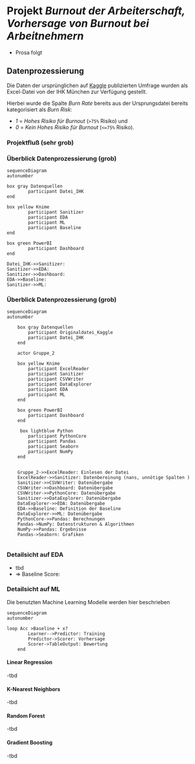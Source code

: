 # Projekt <i>Burnout der Arbeiterschaft, Vorhersage von Burnout bei Arbeitnehmern</i>
- Prosa folgt 

## Datenprozessierung

Die Daten der ursprünglichen auf [Kaggle](https://www.kaggle.com/datasets/blurredmachine/are-your-employees-burning-out?select=train.csv) publizierten Umfrage wurden als Excel-Datei von der IHK München zur Verfügung gestellt.

Hierbei wurde die Spalte <var>Burn Rate</var> bereits aus der Ursprungsdatei bereits kategorisiert als <var>Burn Risk</var>:

- <var>1</var> = <i>Hohes Risiko für Burnout</i> (```>75%``` Risiko) und 
- <var>0</var> = <i>Kein Hohes Risiko für Burnout</i> (```<=75%``` Risiko).

### Projektfluß (sehr grob)

### Überblick Datenprozessierung (grob)

```mermaid
sequenceDiagram
autonumber

box gray Datenquellen
        participant Datei_IHK
end

box yellow Knime
        participant Sanitizer
        participant EDA
        participant ML
        participant Baseline
end

box green PowerBI
        participant Dashboard
end

Datei_IHK->>Sanitizer:  
Sanitizer->>EDA:  
Sanitizer->>Dashboard:   
EDA->>Baseline:  
Sanitizer->>ML:  
```

### Überblick Datenprozessierung (grob)

```mermaid
sequenceDiagram
autonumber
    
    box gray Datenquellen
        participant Originaldatei_Kaggle
        participant Datei_IHK
    end

    actor Gruppe_2

    box yellow Knime
        participant ExcelReader
        participant Sanitizer
        participant CSVWriter
        participant DataExplorer
        participant EDA
        participant ML
    end

    box green PowerBI
        participant Dashboard
    end

     box lightblue Python
        participant PythonCore
        participant Pandas
        participant Seaborn
        participant NumPy
    end

     
    Gruppe_2->>ExcelReader: Einlesen der Datei
    ExcelReader->>Sanitizer: Datenbereinung (nans, unnötige Spalten )
    Sanitizer->>CSVWriter: Datenübergabe
    CSVWriter->>Dashboard: Datenübergabe
    CSVWriter->>PythonCore: Datenübergabe
    Sanitizer->>DataExplorer: Datenübergabe
    DataExplorer->>EDA: Datenübergabe
    EDA->>Baseline: Definition der Baseline
    DataExplorer->>ML: Datenübergabe
    PythonCore->>Pandas: Berechnungen
    Pandas->NumPy: Datenstrukturen & Algorithmen
    NumPy->>Pandas: Ergebnisse
    Pandas->Seaborn: Grafiken
    
```

### Detailsicht auf EDA

- tbd
- => Baseline Score: 
### Detailsicht auf ML

Die benutzten Machine Learning Modelle werden hier beschrieben

```mermaid
sequenceDiagram
autonumber

loop Acc >Baseline + x?
        Learner-->Predictor: Training
        Predictor->Scorer: Vorhersage
        Scorer->TableOutput: Bewertung
    end
```

#### Linear Regression
-tbd

#### K-Nearest Neighbors
-tbd

#### Random Forest

-tbd
#### Gradient Boosting

-tbd
